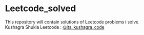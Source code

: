 # Leetcode_solved
This repository will contain solutions of Leetcode problems i solve.
<br>
Kushagra Shukla Leetcode : <a href="https://leetcode.com/its_kushagra_code/">@its_kushagra_code</a>
